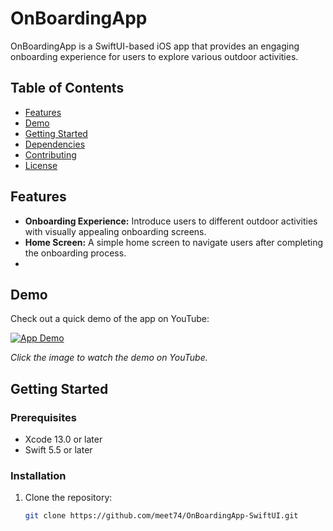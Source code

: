 # OnBoardingApp

OnBoardingApp is a SwiftUI-based iOS app that provides an engaging onboarding experience for users to explore various outdoor activities.

## Table of Contents

- [Features](#features)
- [Demo](#demo)
- [Getting Started](#getting-started)
- [Dependencies](#dependencies)
- [Contributing](#contributing)
- [License](#license)

## Features

- **Onboarding Experience:** Introduce users to different outdoor activities with visually appealing onboarding screens.
- **Home Screen:** A simple home screen to navigate users after completing the onboarding process.
- 

## Demo

Check out a quick demo of the app on YouTube:

[![App Demo](https://i9.ytimg.com/vi_webp/3kkGnKJhjzo/mqdefault.webp?v=6552d25c&sqp=CMiky6oG&rs=AOn4CLDk2U0ZEN_2LlwVWS7FFvp6mKsWfA)](https://www.youtube.com/watch?v=3kkGnKJhjzo)

*Click the image to watch the demo on YouTube.*


## Getting Started

### Prerequisites

- Xcode 13.0 or later
- Swift 5.5 or later

### Installation

1. Clone the repository:

   ```bash
   git clone https://github.com/meet74/OnBoardingApp-SwiftUI.git
